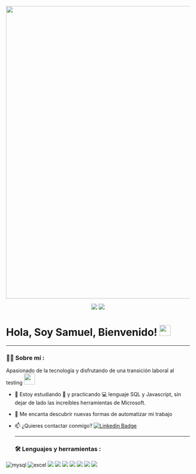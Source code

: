 <div id="header" align="center">
  <img src="https://github.com/SamuelSilvaBarra/SamuelSilvaBarra/assets/132861241/ee3c2f98-e0cc-4213-b55e-17fba0f8d164" width="800"/>
  
[![](https://img.shields.io/badge/LinkedIn-0077B5?style=for-the-badge&logo=linkedin&logoColor=white)](https://www.linkedin.com/in/samuel-silva-barrandey-qa-engineer/)
</a>
[![](https://img.shields.io/badge/CV-red?style=for-the-badge)](https://drive.google.com/file/d/1oLRkAowEP-G-vDAgIJvP4q4eWynGnknA/view?usp=sharing)
</a>
  </div>
  
  <h1>
  Hola, Soy Samuel, Bienvenido!
  <img src="https://media.giphy.com/media/hvRJCLFzcasrR4ia7z/giphy.gif" width="30px"/>
</h1>
  
  ---
 <div id="header" align="left">

### :man_technologist: Sobre mí :
   
   Apasionado de la tecnología y disfrutando de una transición laboral al testing <img src="https://media.giphy.com/media/WUlplcMpOCEmTGBtBW/giphy.gif" width="30">
   
* :seedling: Estoy estudiando :blue_book: y practicando :computer: lenguaje SQL y Javascript, sin dejar de lado las increíbles herramientas de Microsoft.

* :heartbeat: Me encanta descubrir nuevas formas de automatizar mi trabajo

* :mailbox: ¿Quieres contactar conmigo? [![Linkedin Badge](https://img.shields.io/badge/-Samuel-blue?style=flat&logo=Linkedin&logoColor=white)](https://www.linkedin.com/in/samuel-silva-barrandey-qa-engineer/)
   
     ---
  ### :hammer_and_wrench: Lenguajes y herramientas :
   <div id="header" align="left">
   
 <img src="https://img.shields.io/badge/MySQL-6DB33F?style=for-the-badge&logo=mysql&logoColor=white" alt="mysql"/>
 <img src="https://img.shields.io/badge/Microsoft_Excel-217346?style=for-the-badge&logo=microsoft-excel&logoColor=white" alt="excel"/>
  </a>
  <img src="https://img.shields.io/badge/POSTMAN-orange?style=for-the-badge"/>
  </a>
<img src="https://img.shields.io/badge/Javascript-yellow?style=for-the-badge"/>
  </a>
  <img src="https://img.shields.io/badge/Charles-white?style=for-the-badge"/>
  </a>
  <img src="https://img.shields.io/badge/Jira-blue?style=for-the-badge"/>
  </a>
    <img src="https://img.shields.io/badge/AndroidStudio-green?style=for-the-badge"/>
  </a>
    <img src="https://img.shields.io/badge/Node.js-orange?style=for-the-badge"/>
  </a>
  <img src="https://img.shields.io/badge/Figma-pink?style=for-the-badge"/>
  </a>
</div>
  
